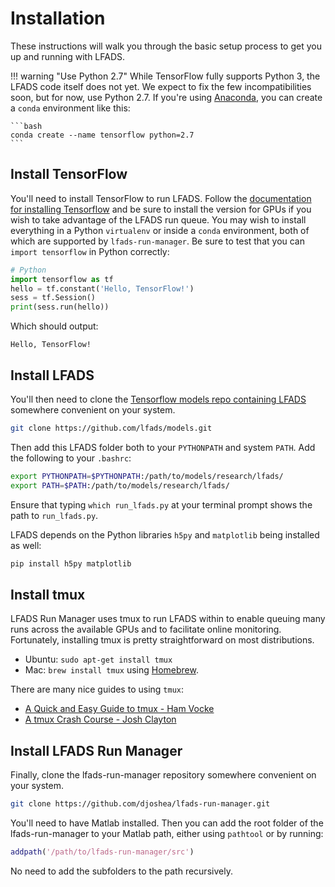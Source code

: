 # Installation

These instructions will walk you through the basic setup process to get you up and running with LFADS.

!!! warning "Use Python 2.7"
    While TensorFlow fully supports Python 3, the LFADS code itself does not yet. We expect to fix the few incompatibilities soon, but for now, use Python 2.7. If you're using [Anaconda](https://www.anaconda.com/download), you can create a `conda` environment like this:

    ```bash
    conda create --name tensorflow python=2.7
    ```

## Install TensorFlow

You'll need to install TensorFlow to run LFADS. Follow the [documentation for installing Tensorflow](https://www.tensorflow.org/install/) and be sure to install the version for GPUs if you wish to take advantage of the LFADS run queue. You may wish to install everything in a Python `virtualenv` or inside a `conda` environment, both of which are supported by `lfads-run-manager`. Be sure to test that you can `import tensorflow` in Python correctly:

```python
# Python
import tensorflow as tf
hello = tf.constant('Hello, TensorFlow!')
sess = tf.Session()
print(sess.run(hello))
```

Which should output:
```
Hello, TensorFlow!
```

## Install LFADS

You'll then need to clone the [Tensorflow models repo containing LFADS](https://github.com/lfads/models/tree/master/research/lfads) somewhere convenient on your system.

```bash
git clone https://github.com/lfads/models.git
```

Then add this LFADS folder both to your `PYTHONPATH` and system `PATH`. Add the following to your `.bashrc`:
```bash
export PYTHONPATH=$PYTHONPATH:/path/to/models/research/lfads/
export PATH=$PATH:/path/to/models/research/lfads/
```

Ensure that typing `which run_lfads.py` at your terminal prompt shows the path to `run_lfads.py`.

LFADS depends on the Python libraries `h5py` and `matplotlib` being installed as well:

```bash
pip install h5py matplotlib
```

## Install tmux

LFADS Run Manager uses tmux to run LFADS within to enable queuing many runs across the available GPUs and to facilitate online monitoring. Fortunately, installing tmux is pretty straightforward on most distributions.

* Ubuntu: `sudo apt-get install tmux`
* Mac: `brew install tmux` using [Homebrew](https://brew.sh).

There are many nice guides to using `tmux`:

* [A Quick and Easy Guide to tmux - Ham Vocke](http://www.hamvocke.com/blog/a-quick-and-easy-guide-to-tmux/)
* [A tmux Crash Course - Josh Clayton](https://robots.thoughtbot.com/a-tmux-crash-course)


## Install LFADS Run Manager

Finally, clone the lfads-run-manager repository somewhere convenient on your system.

```bash
git clone https://github.com/djoshea/lfads-run-manager.git
```

You'll need to have Matlab installed. Then you can add the root folder of the lfads-run-manager to your Matlab path, either using `pathtool` or by running:

```matlab
addpath('/path/to/lfads-run-manager/src')
```

No need to add the subfolders to the path recursively.
